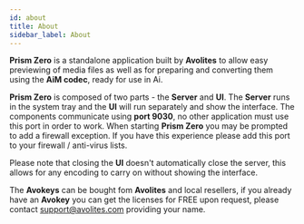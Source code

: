 ```yaml
---
id: about
title: About
sidebar_label: About
---
```


**Prism Zero** is a standalone application built by **Avolites** to allow easy previewing of media files as well as for preparing and converting them using the **AiM codec**, ready for use in Ai.

**Prism Zero** is composed of two parts - the **Server** and **UI**. The **Server** runs in the system tray and the **UI** will run separately and show the interface. The components communicate using **port 9030**, no other application must use this port in order to work. When starting **Prism Zero** you may be prompted to add a firewall exception. If you have this experience please add this port to your firewall / anti-virus lists.

Please note that closing the **UI** doesn't automatically close the server, this allows for any encoding to carry on without showing the interface.

The **Avokeys** can be bought fom **Avolites** and local resellers, if you already have an **Avokey** you can get the licenses for FREE upon request, please contact <a href="mailto:support@avolites.com?subject=Prism%20Zero: License Request">support@avolites.com</a> providing your name.

